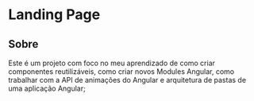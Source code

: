 # Landing Page

## Sobre
Este é um projeto com foco no meu aprendizado de como criar componentes reutilizáveis, como criar novos Modules Angular, como trabalhar com a API de animações do Angular e arquitetura de pastas de uma aplicação Angular;

